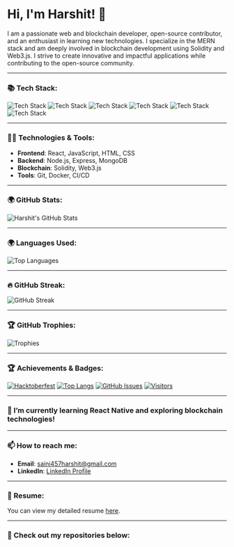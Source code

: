 # Hi, I'm Harshit! 👋

I am a passionate web and blockchain developer, open-source contributor, and an enthusiast in learning new technologies. I specialize in the MERN stack and am deeply involved in blockchain development using Solidity and Web3.js. I strive to create innovative and impactful applications while contributing to the open-source community.

---



### 📚 Tech Stack:

![Tech Stack](https://img.shields.io/badge/Frontend-React-blue?style=flat&logo=react&logoColor=black)
![Tech Stack](https://img.shields.io/badge/Backend-Node.js-green?style=flat&logo=node.js&logoColor=white)
![Tech Stack](https://img.shields.io/badge/Database-MongoDB-yellow?style=flat&logo=mongodb&logoColor=black)
![Tech Stack](https://img.shields.io/badge/Blockchain-Solidity-blue?style=flat&logo=ethereum&logoColor=white)
![Tech Stack](https://img.shields.io/badge/Tools-Docker-gray?style=flat&logo=docker&logoColor=white)
![Tech Stack](https://img.shields.io/badge/CI/CD-GitHub%20Actions-yellow?style=flat&logo=github&logoColor=black)

---

### 👨‍💻 Technologies & Tools:
- **Frontend**: React, JavaScript, HTML, CSS
- **Backend**: Node.js, Express, MongoDB
- **Blockchain**: Solidity, Web3.js
- **Tools**: Git, Docker, CI/CD

---

### 🌍 GitHub Stats:
![Harshit's GitHub Stats](https://github-readme-stats.vercel.app/api?username=Harshit457&show_icons=true&theme=radical)

---

### 🌍 Languages Used:
![Top Languages](https://github-readme-stats.vercel.app/api/top-langs/?username=Harshit457&layout=compact&theme=radical)

---

### 🔥 GitHub Streak:
![GitHub Streak](https://github-readme-streak-stats.herokuapp.com/?user=Harshit457)

---

### 🏆 GitHub Trophies:  
![Trophies](https://github-profile-trophy.vercel.app/?username=Harshit457&theme=dark&no-frame=true&title=MultiPullRequest,Commit,Repositories,Stars,Issues,Followers,All)


---

### 🏆 Achievements & Badges:
[![Hacktoberfest](https://img.shields.io/badge/Hacktoberfest-2024-blue?style=flat&logo=github)](https://hacktoberfest.digitalocean.com/)
[![Top Langs](https://img.shields.io/badge/Top%20Languages-%20React-%2361DAFB?style=flat&logo=react&logoColor=black)](https://github.com/harshit)
[![GitHub Issues](https://img.shields.io/badge/Issues%20Opened-50%2B-yellowgreen)](https://github.com/harshit)
[![Visitors](https://badges.pufler.dev/visits/harshit/harshit)](https://github.com/harshit)

---

### 🌱 I’m currently learning React Native and exploring blockchain technologies!

---

### 📫 How to reach me:
- **Email**: [saini457harshit@gmail.com](mailto:saini457harshit@gmail.com)
- **LinkedIn**: [LinkedIn Profile](https://www.linkedin.com/in/harshit-saini-b855b6296/)


---
### 📄 Resume:
You can view my detailed resume [here](https://drive.google.com/file/d/1jsUkCCu4OtC8jq3ZzOqSiX9FnegsDBEx/view?usp=sharing ).

---

### 🚀 Check out my repositories below:


